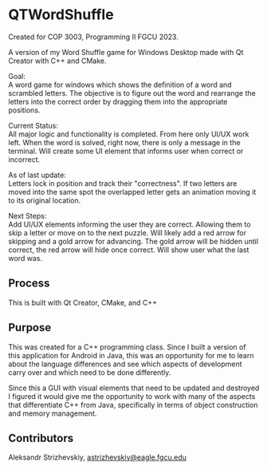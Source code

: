 # QTWordShuffle
Created for COP 3003, Programming II FGCU 2023.

A version of my Word Shuffle game for Windows Desktop made with Qt Creator with C++ and CMake.



Goal:  
A word game for windows which shows the definition of a word and scrambled letters. 
The objective is to figure out the word and rearrange the letters into the correct order by dragging them into the appropriate positions.
 
Current Status:  
All major logic and functionality is completed. From here only UI/UX work left. When the word is solved, right now, there is
only a message in the terminal. Will create some UI element that informs user when correct or incorrect. 

As of last update:  
Letters lock in position and track their "correctness". If two letters are moved into the same spot the overlapped letter gets
an animation moving it to its original location.

Next Steps:  
Add UI/UX elements informing the user they are correct. Allowing them to skip a letter or move on to the next puzzle. 
Will likely add a red arrow for skipping and a gold arrow for advancing. The gold arrow will be hidden until correct,
the red arrow will hide once correct.
Will show user what the last word was.

## Process

This is built with Qt Creator, CMake, and C++

## Purpose
This was created for a C++ programming class. 
Since I built a version of this application for Android in Java, this was an opportunity for me to learn
about the language differences and see which aspects of development carry over and which need to be done differently.

Since this a GUI with visual elements that need to be updated and destroyed I figured it would give me the opportunity to 
work with many of the aspects that differentiate C++ from Java, specifically in terms of object construction and memory management.

## Contributors

Aleksandr Strizhevskiy, astrizhevskiy@eagle.fgcu.edu
